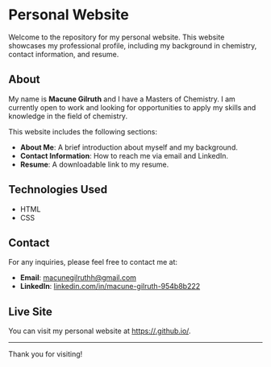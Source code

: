 # Personal Website

Welcome to the repository for my personal website. This website showcases my professional profile, including my background in chemistry, contact information, and resume.

## About

My name is **Macune Gilruth** and I have a Masters of Chemistry. I am currently open to work and looking for opportunities to apply my skills and knowledge in the field of chemistry. 

This website includes the following sections:
- **About Me**: A brief introduction about myself and my background.
- **Contact Information**: How to reach me via email and LinkedIn.
- **Resume**: A downloadable link to my resume.

## Technologies Used

- HTML
- CSS

## Contact

For any inquiries, please feel free to contact me at:
- **Email**: [macunegilruthh@gmail.com](mailto:macunegilruthh@gmail.com)
- **LinkedIn**: [linkedin.com/in/macune-gilruth-954b8b222](https://www.linkedin.com/in/macune-gilruth-954b8b222)

## Live Site

You can visit my personal website at [https://<your-username>.github.io/<repository-name>](https://<your-username>.github.io/<repository-name>).

---

Thank you for visiting!
